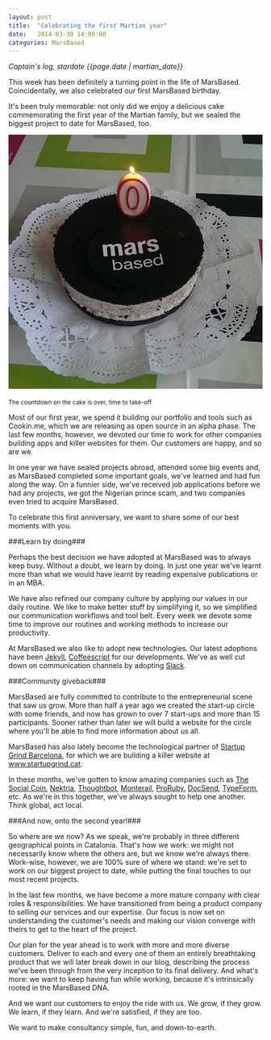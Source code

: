 ```yaml
---
layout: post
title:  "Celebrating the first Martian year"
date:   2014-03-30 14:00:00
categories: MarsBased
---
```


*Captain's log, stardate {{page.date | martian_date}}*

This week has been definitely a turning point in the life of MarsBased. Coincidentally, we also celebrated our first MarsBased birthday.

It's been truly memorable: not only did we enjoy a delicious cake commemorating the first year of the Martian family, but we sealed the biggest project to date for MarsBased, too. 

<img src="/images/blog/post8a.png" alt="The Mars Cake" title="The Mars Cake" class="img-center img-rounded img-responsive" />
<p class="text-center img-footer"><small>The countdown on the cake is over, time to take-off</small></p>

Most of our first year, we spend it building our portfolio and tools such as Cookin.me, which we are releasing as open source in an alpha phase. The last few months, however, we devoted our time to work for other companies building apps and killer websites for them. Our customers are happy, and so are we.

<!--more-->

In one year we have sealed projects abroad, attended some big events and, as MarsBased completed some important goals, we've learned and had fun along the way. On a funnier side, we've received job applications before we had any projects, we got the Nigerian prince scam, and two companies even tried to acquire MarsBased. 

To celebrate this first anniversary, we want to share some of our best moments with you.

###Learn by doing###

Perhaps the best decision we have adopted at MarsBased was to always keep busy. Without a doubt, we learn by doing. In just one year we've learnt more than what we would have learnt by reading expensive publications or in an MBA.

We have also refined our company culture by applying our values in our daily routine. We like to make better stuff by simplifying it, so we simplified our communication workflows and tool belt. Every week we devote some time to improve our routines and working methods to increase our productivity.

At MarsBased we also like to adopt new technologies. Our latest adoptions have been <a href="http://jekyllrb.com/" title="Jekyll" target="_blank">Jekyll</a>, <a href="http://coffeescript.org/" title="Coffeescript" target="_blank">Coffeescript</a> for our developments. We've as well cut down on communication channels by adopting <a href="https://slack.com/" title="Slack" target="_blank">Slack</a>.

###Community giveback###

MarsBased are fully committed to contribute to the entrepreneurial scene that saw us grow. More than half a year ago we created the start-up circle with some friends, and now has grown to over 7 start-ups and more than 15 participants. Sooner rather than later we will build a website for the circle where you'll be able to find more information about us all.

MarsBased has also lately become the technological partner of <a href="http://www.startupgrind.cat" title="Startup Grind Barcelona" target="_blank">Startup Grind Barcelona</a>, for which we are building a killer website at <a href="http://www.startupgrind.cat" title="Startup Grind Barcelona" target="_blank">www.startupgrind.cat</a>.

In these months, we've gotten to know amazing companies such as <a href="http://www.thesocialcoin.org/" title="The Social Coin" target="_blank">The Social Coin</a>, <a href="http://www.nektria.com/" title="Nektria" target="_blank">Nektria</a>, <a href="http://thoughtbot.com/" title="Thoughtbot" target="_blank">Thoughtbot</a>, <a href="http://monterail.com/" title="Monterail" target="_blank">Monterail</a>, <a href="http://prorubyteam.com/" title="ProRuby" target="_blank">ProRuby</a>, <a href="https://docsend.com/" title="DocSend" target="_blank">DocSend</a>, <a href="http://www.typeform.com/" title="TypeForm" target="_blank">TypeForm</a>, etc. As we're in this together, we've always sought to help one another. Think global, act local.

###And now, onto the second year!###

So where are we now? As we speak, we're probably in three different geographical points in Catalonia. That's how we work: we might not necessarily know where the others are, but we know we're always there. Work-wise, however, we are 100% sure of where we stand: we're set to work on our biggest project to date, while putting the final touches to our most recent projects. 

In the last few months, we have become a more mature company with clear roles & responsibilities. We have transitioned from being a product company to selling our services and our expertise. Our focus is now set on understanding the customer's needs and making our vision converge with theirs to get to the heart of the project.

Our plan for the year ahead is to work with more and more diverse customers. Deliver to each and every one of them an entirely breathtaking product that we will later break down in our blog, describing the process we've been through from the very inception to its final delivery. And what's more: we want to keep having fun while working, because it's intrinsically rooted in the MarsBased DNA.

And we want our customers to enjoy the ride with us. We grow, if they grow. We learn, if they learn. And we're satisfied, if they are too.

We want to make consultancy simple, fun, and down-to-earth.


